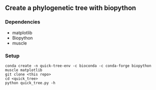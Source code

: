 ## Create a phylogenetic tree with biopython

### Dependencies 
- matplotlib
- Biopython
- muscle

### Setup
```
conda create -n quick-tree-env -c bioconda -c conda-forge biopython muscle matplotlib
git clone <this repo>
cd <quick_tree>
python quick_tree.py -h
```

